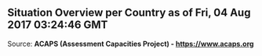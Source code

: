 ## Situation Overview per Country as of Fri, 04 Aug 2017 03:24:46 GMT

Source: **ACAPS (Assessment Capacities Project) - https://www.acaps.org**